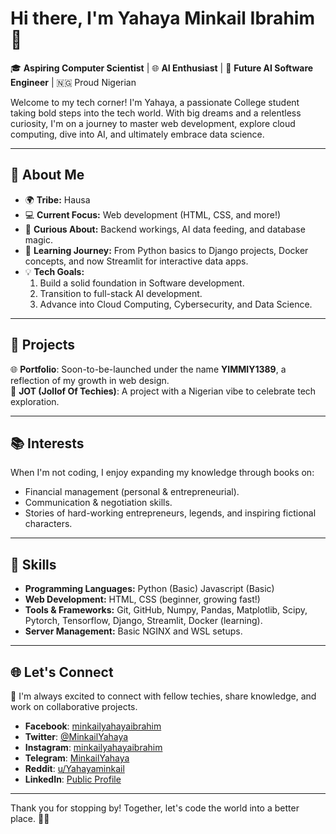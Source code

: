 # Hi there, I'm Yahaya Minkail Ibrahim 👋  

🎓 **Aspiring Computer Scientist** | 🌐 **AI Enthusiast** | 🚀 **Future AI Software Engineer** | 🇳🇬 Proud Nigerian  

Welcome to my tech corner! I'm Yahaya, a passionate College student taking bold steps into the tech world. With big dreams and a relentless curiosity, I'm on a journey to master web development, explore cloud computing, dive into AI, and ultimately embrace data science.  

---

## 🌟 About Me  
- 🌍 **Tribe:** Hausa  
- 💻 **Current Focus:** Web development (HTML, CSS, and more!)  
- 🔎 **Curious About:** Backend workings, AI data feeding, and database magic.  
- 📖 **Learning Journey:** From Python basics to Django projects, Docker concepts, and now Streamlit for interactive data apps.  
- 💡 **Tech Goals:**  
  1. Build a solid foundation in Software development.  
  2. Transition to full-stack AI development.  
  3. Advance into Cloud Computing, Cybersecurity, and Data Science.  

---

## 💼 Projects  
🌐 **Portfolio**: Soon-to-be-launched under the name **YIMMIY1389**, a reflection of my growth in web design.  
🍲 **JOT (Jollof Of Techies)**: A project with a Nigerian vibe to celebrate tech exploration.  

---

## 📚 Interests  
When I'm not coding, I enjoy expanding my knowledge through books on:  
- Financial management (personal & entrepreneurial).  
- Communication & negotiation skills.  
- Stories of hard-working entrepreneurs, legends, and inspiring fictional characters.  

---

## 🚀 Skills  
- **Programming Languages:** Python (Basic) Javascript (Basic) 
- **Web Development:** HTML, CSS (beginner, growing fast!)  
- **Tools & Frameworks:** Git, GitHub, Numpy, Pandas, Matplotlib, Scipy, Pytorch, Tensorflow, Django, Streamlit, Docker (learning).  
- **Server Management:** Basic NGINX and WSL setups.  

---

## 🌐 Let's Connect  
💬 I'm always excited to connect with fellow techies, share knowledge, and work on collaborative projects.  

- **Facebook**: [minkailyahayaibrahim](https://facebook.com/minkailyahayaibrahim)  
- **Twitter**: [@MinkailYahaya](https://x.com/MinkailYahaya)  
- **Instagram**: [minkailyahayaibrahim](https://instagram.com/minkailyahayaibrahim)  
- **Telegram**: [MinkailYahaya](https://t.me/MinkailYahaya)
- **Reddit**: [u/Yahayaminkail](https://reddit.com/u/Yahayaminkail)  
- **LinkedIn**: [Public Profile](https://www.linkedin.com/public-profile/settings)

---

Thank you for stopping by! Together, let's code the world into a better place. 🚀✨

